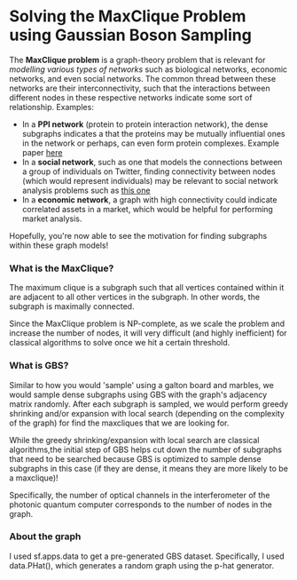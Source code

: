 # Solving the MaxClique Problem using Gaussian Boson Sampling 

The **MaxClique problem** is a graph-theory problem that is relevant for *modelling various types of networks* such as biological networks, economic networks, and even social networks. The common thread between these networks are their interconnectivity, such that the interactions between different nodes in these respective networks indicate some sort of relationship. Examples:


*   In a **PPI network** (protein to protein interaction network), the dense subgraphs indicates a that the proteins may be mutually influential ones in the network or perhaps, can even form protein complexes. Example paper <a href='https://academic.oup.com/bioinformatics/article/25/15/1891/211634'>here</a>
*   In a **social network**, such as one that models the connections between a group of individuals on Twitter, finding connectivity between nodes (which would represent individuals) may be relevant to social network analysis problems such as <a href='https://en.wikipedia.org/wiki/Social_network_analysis'>this one</a>
*   In a **economic network**, a graph with high connectivity could indicate correlated assets in a market, which would be helpful for performing market analysis.

Hopefully, you're now able to see the motivation for finding subgraphs within these graph models! 

### What is the MaxClique?
The maximum clique is a subgraph such that all vertices contained within it are adjacent to all other vertices in the subgraph. In other words, the subgraph is maximally connected.

Since the MaxClique problem is NP-complete, as we scale the problem and increase the number of nodes, it will very difficult (and highly inefficient) for classical algorithms to solve once we hit a certain threshold.

### What is GBS?
Similar to how you would 'sample' using a galton board and marbles, we would sample dense subgraphs using GBS with the graph's adjacency matrix randomly. After each subgraph is sampled, we would perform greedy shrinking and/or expansion with local search (depending on the complexity of the graph) for find the maxcliques that we are looking for. 

While the greedy shrinking/expansion with local search are classical algorithms,the initial step of GBS helps cut down the number of subgraphs that need to be searched because GBS is optimized to sample dense subgraphs in this case (if they are dense, it means they are more likely to be a maxclique)! 

Specifically, the number of optical channels in the interferometer of the photonic quantum computer corresponds to the number of nodes in the graph. 

### About the graph
I used sf.apps.data to get a pre-generated GBS dataset. Specifically, I used data.PHat(), which generates a random graph using the p-hat generator. 
